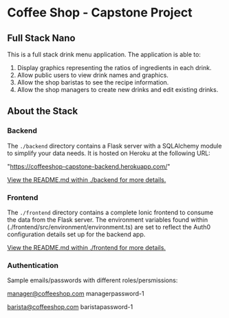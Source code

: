 # Coffee Shop - Capstone Project

## Full Stack Nano

This is a full stack drink menu application. The application is able to:

1) Display graphics representing the ratios of ingredients in each drink.
2) Allow public users to view drink names and graphics.
3) Allow the shop baristas to see the recipe information.
4) Allow the shop managers to create new drinks and edit existing drinks.

## About the Stack

### Backend

The `./backend` directory contains a Flask server with a SQLAlchemy module to simplify your data needs. It is hosted on Heroku at the following URL: 

"https://coffeeshop-capstone-backend.herokuapp.com/"

[View the README.md within ./backend for more details.](./backend/README.md)

### Frontend

The `./frontend` directory contains a complete Ionic frontend to consume the data from the Flask server. The environment variables found within (./frontend/src/environment/environment.ts) are set to reflect the Auth0 configuration details set up for the backend app. 

[View the README.md within ./frontend for more details.](./frontend/README.md)

### Authentication 

Sample emails/passwords with different roles/persmissions:

manager@coffeeshop.com 
managerpassword-1 

barista@coffeeshop.com
baristapassword-1